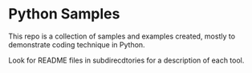 # Python Samples

This repo is a collection of samples and examples created, mostly to demonstrate coding technique in Python.

Look for README files in subdirecdtories for a description of each tool.
